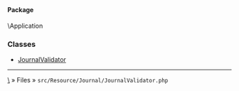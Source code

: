 ## 

#### Package
\Application







### Classes
* [JournalValidator](classes/JournalValidator)






***
[\\](Home) » Files » `src/Resource/Journal/JournalValidator.php`